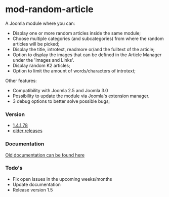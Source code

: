 # mod-random-article

A Joomla module where you can:
  * Display one or more random articles inside the same module;
  * Choose multiple categories (and subcategories) from where the random articles will be picked;
  * Display the title, introtext, readmore or/and the fulltext of the article;
  * Option to display the images that can be defined in the Article Manager under the 'Images and Links'.
  * Display random K2 articles;
  * Option to limit the amount of words/characters of introtext;

Other features:
  * Compatibility with Joomla 2.5 and Joomla 3.0
  * Possibility to update the module via Joomla's extension manager.
  * 3 debug options to better solve possible bugs;
  
### Version
 - [1.4.1.78](https://code.google.com/p/mod-random-article/downloads/detail?name=mod_random-article_v1.4.1.78.zip&can=2&q=)
 - [older releases](https://code.google.com/p/mod-random-article/downloads/list)

### Documentation
[Old documentation can be found here](https://code.google.com/p/mod-random-article/w/list)

### Todo's
 - Fix open issues in the upcoming weeks/months
 - Update documentation
 - Release version 1.5
